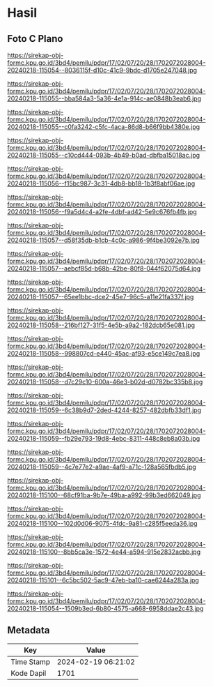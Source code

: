 # Hasil

## Foto C Plano

https://sirekap-obj-formc.kpu.go.id/3bd4/pemilu/pdpr/17/02/07/20/28/1702072028004-20240218-115054--8036115f-d10c-41c9-9bdc-d1705e247048.jpg

https://sirekap-obj-formc.kpu.go.id/3bd4/pemilu/pdpr/17/02/07/20/28/1702072028004-20240218-115055--bba584a3-5a36-4e1a-914c-ae0848b3eab6.jpg

https://sirekap-obj-formc.kpu.go.id/3bd4/pemilu/pdpr/17/02/07/20/28/1702072028004-20240218-115055--c0fa3242-c5fc-4aca-86d8-b66f9bb4380e.jpg

https://sirekap-obj-formc.kpu.go.id/3bd4/pemilu/pdpr/17/02/07/20/28/1702072028004-20240218-115055--c10cd444-093b-4b49-b0ad-dbfba15018ac.jpg

https://sirekap-obj-formc.kpu.go.id/3bd4/pemilu/pdpr/17/02/07/20/28/1702072028004-20240218-115056--f15bc987-3c31-4db8-bb18-1b3f8abf06ae.jpg

https://sirekap-obj-formc.kpu.go.id/3bd4/pemilu/pdpr/17/02/07/20/28/1702072028004-20240218-115056--f9a5d4c4-a2fe-4dbf-ad42-5e9c676fb4fb.jpg

https://sirekap-obj-formc.kpu.go.id/3bd4/pemilu/pdpr/17/02/07/20/28/1702072028004-20240218-115057--d58f35db-b1cb-4c0c-a986-9f4be3092e7b.jpg

https://sirekap-obj-formc.kpu.go.id/3bd4/pemilu/pdpr/17/02/07/20/28/1702072028004-20240218-115057--aebcf85d-b68b-42be-80f8-044f62075d64.jpg

https://sirekap-obj-formc.kpu.go.id/3bd4/pemilu/pdpr/17/02/07/20/28/1702072028004-20240218-115057--65ee1bbc-dce2-45e7-96c5-a11e21fa337f.jpg

https://sirekap-obj-formc.kpu.go.id/3bd4/pemilu/pdpr/17/02/07/20/28/1702072028004-20240218-115058--216bf127-31f5-4e5b-a9a2-182dcb65e081.jpg

https://sirekap-obj-formc.kpu.go.id/3bd4/pemilu/pdpr/17/02/07/20/28/1702072028004-20240218-115058--998807cd-e440-45ac-af93-e5ce149c7ea8.jpg

https://sirekap-obj-formc.kpu.go.id/3bd4/pemilu/pdpr/17/02/07/20/28/1702072028004-20240218-115058--d7c29c10-600a-46e3-b02d-d0782bc335b8.jpg

https://sirekap-obj-formc.kpu.go.id/3bd4/pemilu/pdpr/17/02/07/20/28/1702072028004-20240218-115059--6c38b9d7-2ded-4244-8257-482dbfb33df1.jpg

https://sirekap-obj-formc.kpu.go.id/3bd4/pemilu/pdpr/17/02/07/20/28/1702072028004-20240218-115059--fb29e793-19d8-4ebc-8311-448c8eb8a03b.jpg

https://sirekap-obj-formc.kpu.go.id/3bd4/pemilu/pdpr/17/02/07/20/28/1702072028004-20240218-115059--4c7e77e2-a9ae-4af9-a71c-128a565fbdb5.jpg

https://sirekap-obj-formc.kpu.go.id/3bd4/pemilu/pdpr/17/02/07/20/28/1702072028004-20240218-115100--68cf91ba-9b7e-49ba-a992-99b3ed662049.jpg

https://sirekap-obj-formc.kpu.go.id/3bd4/pemilu/pdpr/17/02/07/20/28/1702072028004-20240218-115100--102d0d06-9075-4fdc-9a81-c285f5eeda36.jpg

https://sirekap-obj-formc.kpu.go.id/3bd4/pemilu/pdpr/17/02/07/20/28/1702072028004-20240218-115100--8bb5ca3e-1572-4e44-a594-915e2832acbb.jpg

https://sirekap-obj-formc.kpu.go.id/3bd4/pemilu/pdpr/17/02/07/20/28/1702072028004-20240218-115101--6c5bc502-5ac9-47eb-ba10-cae6244a283a.jpg

https://sirekap-obj-formc.kpu.go.id/3bd4/pemilu/pdpr/17/02/07/20/28/1702072028004-20240218-115054--1509b3ed-6b80-4575-a668-6958ddae2c43.jpg


## Metadata

| Key        | Value               |
| ---------- | ------------------- |
| Time Stamp | 2024-02-19 06:21:02 |
| Kode Dapil | 1701                |




